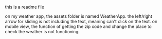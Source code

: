 this is a readme file

on my weather app, the assets folder is named WeatherApp. the left/right arrow
for sliding is not including the text, meaning can't click on the text. on mobile
view, the function of getting the zip code and change the place to check the weather
is not functioning.
